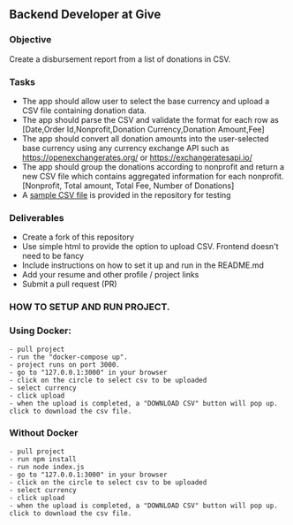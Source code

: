 ## Backend Developer at Give

### Objective
Create a disbursement report from a list of donations in CSV.

### Tasks
- The app should allow user to select the base currency and upload a CSV file containing donation data.
- The app should parse the CSV and validate the format for each row as [Date,Order Id,Nonprofit,Donation Currency,Donation Amount,Fee]
- The app should convert all donation amounts into the user-selected base currency using any currency exchange API such as https://openexchangerates.org/ or https://exchangeratesapi.io/
- The app should group the donations according to nonprofit and return a new CSV file which contains aggregated information for each nonprofit. [Nonprofit, Total amount, Total Fee, Number of Donations]
- A [sample CSV file](sample.csv) is provided in the repository for testing

### Deliverables
- Create a fork of this repository
- Use simple html to provide the option to upload CSV. Frontend doesn't need to be fancy
- Include instructions on how to set it up and run in the README.md
- Add your resume and other profile / project links
- Submit a pull request (PR)



### HOW TO SETUP AND RUN PROJECT.
### Using Docker: 
    - pull project 
    - run the "docker-compose up".
    - project runs on port 3000.
    - go to "127.0.0.1:3000" in your browser
    - click on the circle to select csv to be uploaded
    - select currency
    - click upload
    - when the upload is completed, a "DOWNLOAD CSV" button will pop up. click to download the csv file.

### Without Docker
    - pull project
    - run npm install
    - run node index.js
    - go to "127.0.0.1:3000" in your browser
    - click on the circle to select csv to be uploaded
    - select currency
    - click upload
    - when the upload is completed, a "DOWNLOAD CSV" button will pop up. click to download the csv file.

